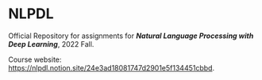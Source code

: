 # NLPDL
Official Repository for assignments for ***Natural Language Processing with Deep Learning***, 2022 Fall.

Course website: https://nlpdl.notion.site/24e3ad18081747d2901e5f134451cbbd.
